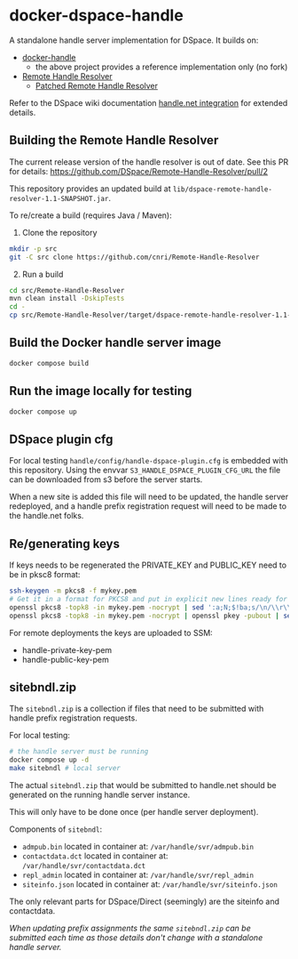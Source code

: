# docker-dspace-handle

A standalone handle server implementation for DSpace. It builds on:

- [docker-handle](https://github.com/datacite/docker-handle)
  - the above project provides a reference implementation only (no fork)
- [Remote Handle Resolver](https://github.com/DSpace/Remote-Handle-Resolver)
  - [Patched Remote Handle Resolver](https://github.com/cnri/Remote-Handle-Resolver)

Refer to the DSpace wiki documentation [handle.net integration](https://wiki.lyrasis.org/display/DSDOC7x/Handle.Net+Registry+Support#Handle.NetRegistrySupport-ToinstallaHandleresolveronaseparatemachine)
for extended details.

## Building the Remote Handle Resolver

The current release version of the handle resolver is out of date.
See this PR for details: https://github.com/DSpace/Remote-Handle-Resolver/pull/2

This repository provides an updated build at `lib/dspace-remote-handle-resolver-1.1-SNAPSHOT.jar`.

To re/create a build (requires Java / Maven):

1. Clone the repository

```bash
mkdir -p src
git -C src clone https://github.com/cnri/Remote-Handle-Resolver
```

2. Run a build

```bash
cd src/Remote-Handle-Resolver
mvn clean install -DskipTests
cd -
cp src/Remote-Handle-Resolver/target/dspace-remote-handle-resolver-1.1-SNAPSHOT.jar lib/
```

## Build the Docker handle server image

```bash
docker compose build
```

## Run the image locally for testing

```bash
docker compose up
```

## DSpace plugin cfg

For local testing `handle/config/handle-dspace-plugin.cfg` is embedded with
this repository. Using the envvar `S3_HANDLE_DSPACE_PLUGIN_CFG_URL` the file
can be downloaded from s3 before the server starts.

When a new site is added this file will need to be updated, the handle server
redeployed, and a handle prefix registration request will need to be made to
the handle.net folks.

## Re/generating keys

If keys needs to be regenerated the PRIVATE_KEY and PUBLIC_KEY need to be in
pksc8 format:

```bash
ssh-keygen -m pkcs8 -f mykey.pem
# Get it in a format for PKCS8 and put in explicit new lines ready for env var
openssl pkcs8 -topk8 -in mykey.pem -nocrypt | sed ':a;N;$!ba;s/\n/\\r\\n/g'
openssl pkcs8 -topk8 -in mykey.pem -nocrypt | openssl pkey -pubout | sed ':a;N;$!ba;s/\n/\\r\\n/g'
```

For remote deployments the keys are uploaded to SSM:

- handle-private-key-pem
- handle-public-key-pem

## sitebndl.zip

The `sitebndl.zip` is a collection if files that need to be submitted
with handle prefix registration requests.

For local testing:

```bash
# the handle server must be running
docker compose up -d
make sitebndl # local server
```

The actual `sitebndl.zip` that would be submitted to handle.net should
be generated on the running handle server instance.

This will only have to be done once (per handle server deployment).

Components of `sitebndl`:

- `admpub.bin` located in container at: `/var/handle/svr/admpub.bin`
- `contactdata.dct` located in container at: `/var/handle/svr/contactdata.dct`
- `repl_admin` located in container at: `/var/handle/svr/repl_admin`
- `siteinfo.json` located in container at: `/var/handle/svr/siteinfo.json`

The only relevant parts for DSpace/Direct (seemingly) are the siteinfo
and contactdata.

_When updating prefix assignments the same `sitebndl.zip` can be submitted
each time as those details don't change with a standalone handle server._
